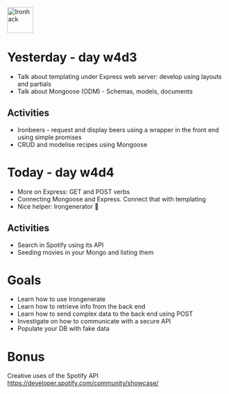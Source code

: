 <img src="https://raw.githubusercontent.com/webmad1019-1/w1d3-advanced-selectors-positioning-full-layout/master/img/ironhack.svg?sanitize=true" alt="Ironhack" width="60"/>

# Yesterday - day w4d3

- Talk about templating under Express web server: develop using layouts and partials
- Talk about Mongoose (ODM) - Schemas, models, documents

## Activities

- Ironbeers - request and display beers using a wrapper in the front end using simple promises
- CRUD and modelise recipes using Mongoose

# Today - day w4d4

- More on Express: GET and POST verbs
- Connecting Mongoose and Express. Connect that with templating
- Nice helper: Irongenerator 🍿

## Activities

- Search in Spotify using its API
- Seeding movies in your Mongo and listing them

# Goals

- Learn how to use Irongenerate
- Learn how to retrieve info from the back end
- Learn how to send complex data to the back end using POST
- Investigate on how to communicate with a secure API
- Populate your DB with fake data

# Bonus

Creative uses of the Spotify API
https://developer.spotify.com/community/showcase/
